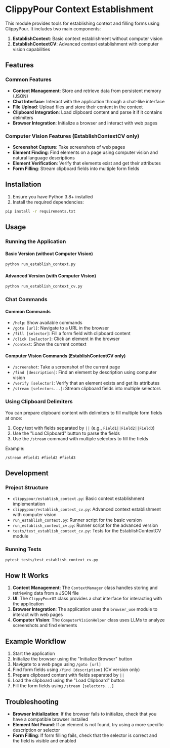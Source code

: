 # ClippyPour Context Establishment

This module provides tools for establishing context and filling forms using ClippyPour. It includes two main components:

1. **EstablishContext**: Basic context establishment without computer vision
2. **EstablishContextCV**: Advanced context establishment with computer vision capabilities

## Features

### Common Features

- **Context Management**: Store and retrieve data from persistent memory (JSON)
- **Chat Interface**: Interact with the application through a chat-like interface
- **File Upload**: Upload files and store their content in the context
- **Clipboard Integration**: Load clipboard content and parse it if it contains delimiters
- **Browser Integration**: Initialize a browser and interact with web pages

### Computer Vision Features (EstablishContextCV only)

- **Screenshot Capture**: Take screenshots of web pages
- **Element Finding**: Find elements on a page using computer vision and natural language descriptions
- **Element Verification**: Verify that elements exist and get their attributes
- **Form Filling**: Stream clipboard fields into multiple form fields

## Installation

1. Ensure you have Python 3.8+ installed
2. Install the required dependencies:

```bash
pip install -r requirements.txt
```

## Usage

### Running the Application

#### Basic Version (without Computer Vision)

```bash
python run_establish_context.py
```

#### Advanced Version (with Computer Vision)

```bash
python run_establish_context_cv.py
```

### Chat Commands

#### Common Commands

- `/help`: Show available commands
- `/goto [url]`: Navigate to a URL in the browser
- `/fill [selector]`: Fill a form field with clipboard content
- `/click [selector]`: Click an element in the browser
- `/context`: Show the current context

#### Computer Vision Commands (EstablishContextCV only)

- `/screenshot`: Take a screenshot of the current page
- `/find [description]`: Find an element by description using computer vision
- `/verify [selector]`: Verify that an element exists and get its attributes
- `/stream [selectors...]`: Stream clipboard fields into multiple selectors

### Using Clipboard Delimiters

You can prepare clipboard content with delimiters to fill multiple form fields at once:

1. Copy text with fields separated by `||` (e.g., `Field1||Field2||Field3`)
2. Use the "Load Clipboard" button to parse the fields
3. Use the `/stream` command with multiple selectors to fill the fields

Example:
```
/stream #field1 #field2 #field3
```

## Development

### Project Structure

- `clippypour/establish_context.py`: Basic context establishment implementation
- `clippypour/establish_context_cv.py`: Advanced context establishment with computer vision
- `run_establish_context.py`: Runner script for the basic version
- `run_establish_context_cv.py`: Runner script for the advanced version
- `tests/test_establish_context_cv.py`: Tests for the EstablishContextCV module

### Running Tests

```bash
pytest tests/test_establish_context_cv.py
```

## How It Works

1. **Context Management**: The `ContextManager` class handles storing and retrieving data from a JSON file
2. **UI**: The `ClippyPourUI` class provides a chat interface for interacting with the application
3. **Browser Integration**: The application uses the `browser_use` module to interact with web pages
4. **Computer Vision**: The `ComputerVisionHelper` class uses LLMs to analyze screenshots and find elements

## Example Workflow

1. Start the application
2. Initialize the browser using the "Initialize Browser" button
3. Navigate to a web page using `/goto [url]`
4. Find form fields using `/find [description]` (CV version only)
5. Prepare clipboard content with fields separated by `||`
6. Load the clipboard using the "Load Clipboard" button
7. Fill the form fields using `/stream [selectors...]`

## Troubleshooting

- **Browser Initialization**: If the browser fails to initialize, check that you have a compatible browser installed
- **Element Not Found**: If an element is not found, try using a more specific description or selector
- **Form Filling**: If form filling fails, check that the selector is correct and the field is visible and enabled
